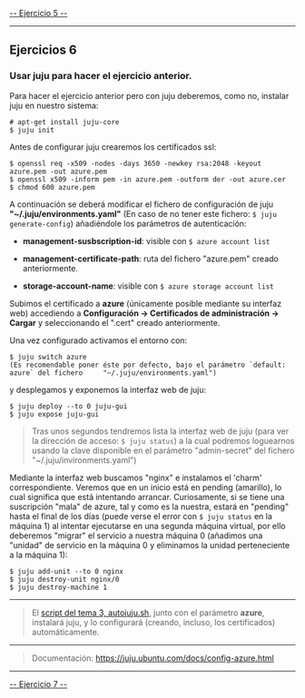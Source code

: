 [-- Ejercicio 5 --](./ejercicio05.md)

------------------

## Ejercicios 6

### Usar juju para hacer el ejercicio anterior.

Para hacer el ejercicio anterior pero con juju deberemos, como no, instalar juju en nuestro sistema:

    # apt-get install juju-core
    $ juju init

Antes de configurar juju crearemos los certificados ssl:

    $ openssl req -x509 -nodes -days 3650 -newkey rsa:2048 -keyout azure.pem -out azure.pem
    $ openssl x509 -inform pem -in azure.pem -outform der -out azure.cer
    $ chmod 600 azure.pem

A continuación se deberá modificar el fichero de configuración de juju **"~/.juju/environments.yaml"** (En caso de no tener este fichero: `$ juju generate-config`) añadiéndole los parámetros de autenticación:
* **management-susbscription-id**: visible con `$ azure account list`

* **management-certificate-path**: ruta del fichero "azure.pem" creado anteriormente.

* **storage-account-name**: visible con `$ azure storage account list`

Subimos el certificado a **azure** (únicamente posible mediante su interfaz web) accediendo a **Configuración → Certificados de administración → Cargar** y seleccionando el ".cert" creado anteriormente.

Una vez configurado activamos el entorno con:

    $ juju switch azure
	(Es recomendable poner éste por defecto, bajo el parámetro `default: azure` del fichero 	"~/.juju/environments.yaml")

y desplegamos y exponemos la interfaz web de juju:

    $ juju deploy --to 0 juju-gui
    $ juju expose juju-gui

> Tras unos segundos tendremos lista la interfaz web de juju (para ver la dirección de acceso: `$ juju status`) a la cual podremos loguearnos usando la clave disponible en el parámetro "admin-secret" del fichero "~/.juju/invironments.yaml")

Mediante la interfaz web buscamos "nginx" e instalamos el 'charm' correspondiente. Veremos que en un inicio está en pending (amarillo), lo cual significa que está intentando arrancar. Curiosamente, si se tiene una suscripción "mala" de azure, tal y como es la nuestra, estará en "pending" hasta el final de los días (puede verse el error con `$ juju status` en la máquina 1) al intentar ejecutarse en una segunda máquina virtual, por ello deberemos "migrar" el servicio a nuestra máquina 0 (añadimos una "unidad" de servicio en la máquina 0 y eliminamos la unidad perteneciente a la máquina 1):

    $ juju add-unit --to 0 nginx
    $ juju destroy-unit nginx/0
    $ juju destroy-machine 1


------------------

> El [script del tema 3, autojuju.sh](../Tema3/autojuju.sh), junto con el parámetro **azure**, instalará juju, y lo configurará (creando, incluso, los certificados) automáticamente.

------------------

> Documentación: https://juju.ubuntu.com/docs/config-azure.html

------------------

[-- Ejercicio 7 --](./ejercicio07.md)
